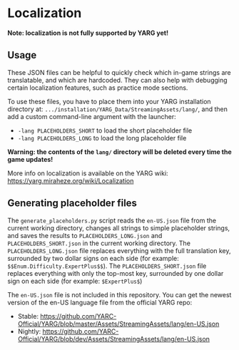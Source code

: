 # Localization

**Note: localization is not fully supported by YARG yet!**

## Usage

These JSON files can be helpful to quickly check which in-game strings are translatable, and which are hardcoded. They can also help with debugging certain localization features, such as practice mode sections.

To use these files, you have to place them into your YARG installation directory at: `.../installation/YARG_Data/StreamingAssets/lang/`, and then add a custom command-line argument with the launcher:
* `-lang PLACEHOLDERS_SHORT` to load the short placeholder file
* `-lang PLACEHOLDERS_LONG` to load the long placeholder file

**Warning: the contents of the `lang/` directory will be deleted every time the game updates!**

More info on localization is available on the YARG wiki: https://yarg.miraheze.org/wiki/Localization

## Generating placeholder files

The `generate_placeholders.py` script reads the `en-US.json` file from the current working directory, changes all strings to simple placeholder strings, and saves the results to `PLACEHOLDERS_LONG.json` and `PLACEHOLDERS_SHORT.json` in the current working directory. The `PLACEHOLDERS_LONG.json` file replaces everything with the full translation key, surrounded by two dollar signs on each side (for example: `$$Enum.Difficulty.ExpertPlus$$`). The `PLACEHOLDERS_SHORT.json` file replaces everything with only the top-most key, surrounded by one dollar sign on each side (for example: `$ExpertPlus$`)

The `en-US.json` file is not included in this repository. You can get the newest version of the en-US language file from the official YARG repo: 
* Stable: https://github.com/YARC-Official/YARG/blob/master/Assets/StreamingAssets/lang/en-US.json
* Nightly: https://github.com/YARC-Official/YARG/blob/dev/Assets/StreamingAssets/lang/en-US.json
